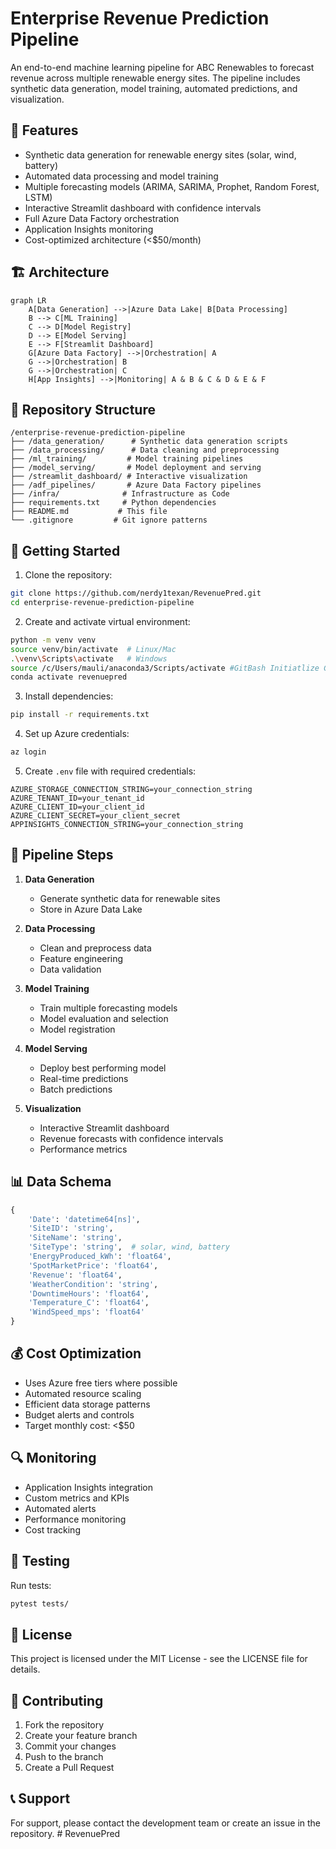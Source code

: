 # Enterprise Revenue Prediction Pipeline

An end-to-end machine learning pipeline for ABC Renewables to forecast revenue across multiple renewable energy sites. The pipeline includes synthetic data generation, model training, automated predictions, and visualization.

## 🎯 Features

- Synthetic data generation for renewable energy sites (solar, wind, battery)
- Automated data processing and model training
- Multiple forecasting models (ARIMA, SARIMA, Prophet, Random Forest, LSTM)
- Interactive Streamlit dashboard with confidence intervals
- Full Azure Data Factory orchestration
- Application Insights monitoring
- Cost-optimized architecture (<$50/month)

## 🏗️ Architecture

```mermaid
graph LR
    A[Data Generation] -->|Azure Data Lake| B[Data Processing]
    B --> C[ML Training]
    C --> D[Model Registry]
    D --> E[Model Serving]
    E --> F[Streamlit Dashboard]
    G[Azure Data Factory] -->|Orchestration| A
    G -->|Orchestration| B
    G -->|Orchestration| C
    H[App Insights] -->|Monitoring| A & B & C & D & E & F
```

## 📁 Repository Structure

```
/enterprise-revenue-prediction-pipeline
├── /data_generation/      # Synthetic data generation scripts
├── /data_processing/      # Data cleaning and preprocessing
├── /ml_training/         # Model training pipelines
├── /model_serving/       # Model deployment and serving
├── /streamlit_dashboard/ # Interactive visualization
├── /adf_pipelines/       # Azure Data Factory pipelines
├── /infra/              # Infrastructure as Code
├── requirements.txt     # Python dependencies
├── README.md           # This file
└── .gitignore         # Git ignore patterns
```

## 🚀 Getting Started

1. Clone the repository:
```bash
git clone https://github.com/nerdy1texan/RevenuePred.git
cd enterprise-revenue-prediction-pipeline
```

2. Create and activate virtual environment:
```bash
python -m venv venv
source venv/bin/activate  # Linux/Mac
.\venv\Scripts\activate   # Windows
source /c/Users/mauli/anaconda3/Scripts/activate #GitBash Initiatlize Conda 
conda activate revenuepred
```

3. Install dependencies:
```bash
pip install -r requirements.txt
```

4. Set up Azure credentials:
```bash
az login
```

5. Create `.env` file with required credentials:
```
AZURE_STORAGE_CONNECTION_STRING=your_connection_string
AZURE_TENANT_ID=your_tenant_id
AZURE_CLIENT_ID=your_client_id
AZURE_CLIENT_SECRET=your_client_secret
APPINSIGHTS_CONNECTION_STRING=your_connection_string
```

## 🔄 Pipeline Steps

1. **Data Generation**
   - Generate synthetic data for renewable sites
   - Store in Azure Data Lake

2. **Data Processing**
   - Clean and preprocess data
   - Feature engineering
   - Data validation

3. **Model Training**
   - Train multiple forecasting models
   - Model evaluation and selection
   - Model registration

4. **Model Serving**
   - Deploy best performing model
   - Real-time predictions
   - Batch predictions

5. **Visualization**
   - Interactive Streamlit dashboard
   - Revenue forecasts with confidence intervals
   - Performance metrics

## 📊 Data Schema

```python
{
    'Date': 'datetime64[ns]',
    'SiteID': 'string',
    'SiteName': 'string',
    'SiteType': 'string',  # solar, wind, battery
    'EnergyProduced_kWh': 'float64',
    'SpotMarketPrice': 'float64',
    'Revenue': 'float64',
    'WeatherCondition': 'string',
    'DowntimeHours': 'float64',
    'Temperature_C': 'float64',
    'WindSpeed_mps': 'float64'
}
```

## 💰 Cost Optimization

- Uses Azure free tiers where possible
- Automated resource scaling
- Efficient data storage patterns
- Budget alerts and controls
- Target monthly cost: <$50

## 🔍 Monitoring

- Application Insights integration
- Custom metrics and KPIs
- Automated alerts
- Performance monitoring
- Cost tracking

## 🧪 Testing

Run tests:
```bash
pytest tests/
```

## 📄 License

This project is licensed under the MIT License - see the LICENSE file for details.

## 👥 Contributing

1. Fork the repository
2. Create your feature branch
3. Commit your changes
4. Push to the branch
5. Create a Pull Request

## 📞 Support

For support, please contact the development team or create an issue in the repository. # RevenuePred
